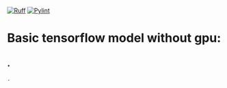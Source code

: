 [![Ruff](https://github.com/morheus9/gpt_bot_terminal/actions/workflows/ruff.yml/badge.svg)](https://github.com/morheus9/gpt_bot_terminal/actions/workflows/ruff.yml)
[![Pylint](https://github.com/morheus9/gpt_bot_terminal/actions/workflows/pylint.yml/badge.svg)](https://github.com/morheus9/gpt_bot_terminal/actions/workflows/pylint.yml)
# Basic tensorflow model without gpu:
## .

```
.
```

